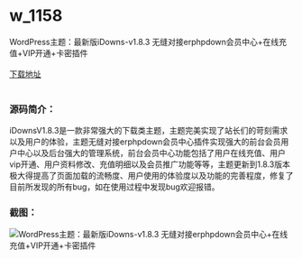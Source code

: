 # w_1158
WordPress主题：最新版iDowns-v1.8.3 无缝对接erphpdown会员中心+在线充值+VIP开通+卡密插件
<br/></br>
[下载地址](https://www.uuid2.com/1158.html "下载地址")
<br/></br>
<h3>源码简介：</h3>
<p>iDownsV1.8.3是一款非常强大的下载类主题，主题完美实现了站长们的苛刻需求以及用户的体验，主题无缝对接erphpdown会员中心插件实现强大的前台会员用户中心以及后台强大的管理系统，前台会员中心功能包括了用户在线充值、用户vip开通、用户资料修改、充值明细以及会员推广功能等等，主题更新到1.8.3版本极大得提高了页面加载的流畅度、用户使用的体验度以及功能的完善程度，修复了目前所发现的所有bug，如在使用过程中发现bug欢迎报错。<p>
<h3>截图：</h3>
<img src="https://www.uuid2.com/wp-content/uploads/img/202106/92d89e1629.jpg" alt="WordPress主题：最新版iDowns-v1.8.3 无缝对接erphpdown会员中心+在线充值+VIP开通+卡密插件">
